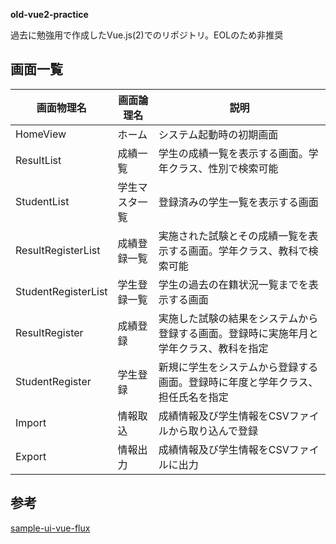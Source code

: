**old-vue2-practice**

過去に勉強用で作成したVue.js(2)でのリポジトリ。EOLのため非推奨

## 画面一覧

| 画面物理名          | 画面論理名        | 説明                   |
| ------------------ | ---------------- | --------------------- |
| HomeView | ホーム | システム起動時の初期画面 |
| ResultList | 成績一覧 | 学生の成績一覧を表示する画面。学年クラス、性別で検索可能 |
| StudentList | 学生マスタ一覧 | 登録済みの学生一覧を表示する画面 |
| ResultRegisterList | 成績登録一覧 | 実施された試験とその成績一覧を表示する画面。学年クラス、教科で検索可能 |
| StudentRegisterList | 学生登録一覧 | 学生の過去の在籍状況一覧までを表示する画面 |
| ResultRegister | 成績登録 | 実施した試験の結果をシステムから登録する画面。登録時に実施年月と学年クラス、教科を指定 |
| StudentRegister | 学生登録 | 新規に学生をシステムから登録する画面。登録時に年度と学年クラス、担任氏名を指定 |
| Import | 情報取込 | 成績情報及び学生情報をCSVファイルから取り込んで登録 |
| Export | 情報出力 | 成績情報及び学生情報をCSVファイルに出力 |

## 参考
[sample-ui-vue-flux](https://github.com/jkazama/sample-ui-vue-flux)